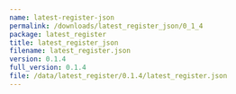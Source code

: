 ```yaml
---
name: latest-register-json
permalink: /downloads/latest_register_json/0_1_4
package: latest_register
title: latest_register_json
filename: latest_register.json
version: 0.1.4
full_version: 0.1.4
file: /data/latest_register/0.1.4/latest_register.json
---
```

